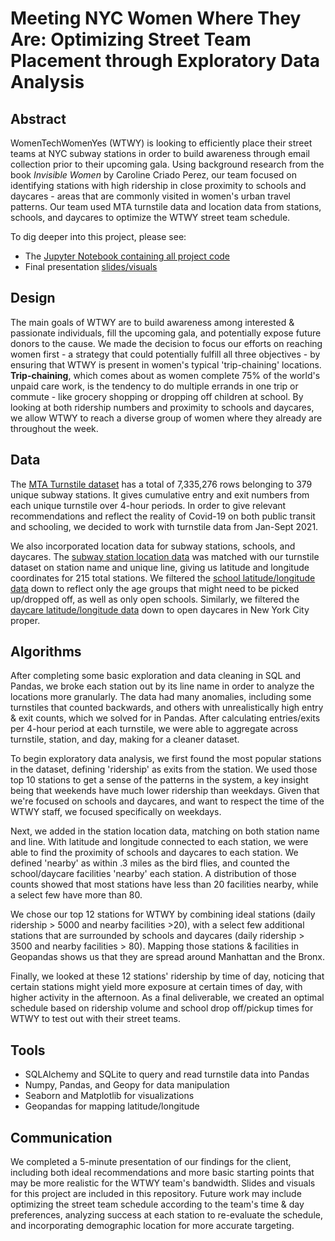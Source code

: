 # Meeting NYC Women Where They Are: Optimizing Street Team Placement through Exploratory Data Analysis

## Abstract 

WomenTechWomenYes (WTWY) is looking to efficiently place their street teams at NYC subway stations in order to build awareness through email collection prior to their upcoming gala. Using background research from the book *Invisible Women* by Caroline Criado Perez, our team focused on identifying stations with high ridership in close proximity to schools and daycares - areas that are commonly visited in women's urban travel patterns. Our team used MTA turnstile data and location data from stations, schools, and daycares to optimize the WTWY street team schedule. 

To dig deeper into this project, please see:
* The [Jupyter Notebook containing all project code](https://github.com/ninaksweeney/Metis_Project_1/blob/main/Project1_Notebook.ipynb) 
* Final presentation [slides/visuals](https://github.com/ninaksweeney/Metis_Project_1/blob/main/Project1_Presentation.pdf)

## Design

The main goals of WTWY are to build awareness among interested & passionate individuals, fill the upcoming gala, and potentially expose future donors to the cause. We made the decision to focus our efforts on reaching women first - a strategy that could potentially fulfill all three objectives - by ensuring that WTWY is present in women's typical 'trip-chaining' locations. **Trip-chaining**, which comes about as women complete 75% of the world's unpaid care work, is the tendency to do multiple errands in one trip or commute - like grocery shopping or dropping off children at school. By looking at both ridership numbers and proximity to schools and daycares, we allow WTWY to reach a diverse group of women where they already are throughout the week. 

## Data

The [MTA Turnstile dataset](http://web.mta.info/developers/turnstile.html) has a total of 7,335,276 rows belonging to 379 unique subway stations. It gives cumulative entry and exit numbers from each unique turnstile over 4-hour periods. In order to give relevant recommendations and reflect the reality of Covid-19 on both public transit and schooling, we decided to work with turnstile data from Jan-Sept 2021.  

We also incorporated location data for subway stations, schools, and daycares. The [subway station location data](http://web.mta.info/developers/developer-data-terms.html#data) was matched with our turnstile dataset on station name and unique line, giving us latitude and longitude coordinates for 215 total stations. We filtered the [school latitude/longitude data](https://data.cityofnewyork.us/Education/2019-2020-School-Locations/wg9x-4ke6) down to reflect only the age groups that might need to be picked up/dropped off, as well as only open schools. Similarly, we filtered the [daycare latitude/longitude data](https://data.ny.gov/Human-Services/Child-Care-Regulated-Programs-Map/s8uq-s4wq) down to open daycares in New York City proper. 

## Algorithms

After completing some basic exploration and data cleaning in SQL and Pandas, we broke each station out by its line name in order to analyze the locations more granularly. The data had many anomalies, including some turnstiles that counted backwards, and others with unrealistically high entry & exit counts, which we solved for in Pandas. After calculating entries/exits per 4-hour period at each turnstile, we were able to aggregate across turnstile, station, and day, making for a cleaner dataset.   

To begin exploratory data analysis, we first found the most popular stations in the dataset, defining 'ridership' as exits from the station. We used those top 10 stations to get a sense of the patterns in the system, a key insight being that weekends have much lower ridership than weekdays. Given that we're focused on schools and daycares, and want to respect the time of the WTWY staff, we focused specifically on weekdays.  

Next, we added in the station location data, matching on both station name and line. With latitude and longitude connected to each station, we were able to find the proximity of schools and daycares to each station. We defined 'nearby' as within .3 miles as the bird flies, and counted the school/daycare facilities 'nearby' each station. A distribution of those counts showed that most stations have less than 20 facilities nearby, while a select few have more than 80. 

We chose our top 12 stations for WTWY by combining ideal stations (daily ridership > 5000 and nearby facilities >20), with a select few additional stations that are surrounded by schools and daycares (daily ridership > 3500 and nearby facilities > 80). Mapping those stations & facilities in Geopandas shows us that they are spread around Manhattan and the Bronx.   

Finally, we looked at these 12 stations' ridership by time of day, noticing that certain stations might yield more exposure at certain times of day, with higher activity in the afternoon. As a final deliverable, we created an optimal schedule based on ridership volume and school drop off/pickup times for WTWY to test out with their street teams. 


## Tools

* SQLAlchemy and SQLite to query and read turnstile data into Pandas 
* Numpy, Pandas, and Geopy for data manipulation
* Seaborn and Matplotlib for visualizations
* Geopandas for mapping latitude/longitude 

## Communication

We completed a 5-minute presentation of our findings for the client, including both ideal recommendations and more basic starting points that may be more realistic for the WTWY team's bandwidth. Slides and visuals for this project are included in this repository. Future work may include optimizing the street team schedule according to the team's time & day preferences, analyzing success at each station to re-evaluate the schedule, and incorporating demographic location for more accurate targeting. 
